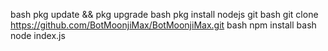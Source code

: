 bash
pkg update && pkg upgrade
bash
pkg install nodejs git
bash
git clone https://github.com/BotMoonjiMax/BotMoonjiMax.git
bash npm install
bash
node index.js



